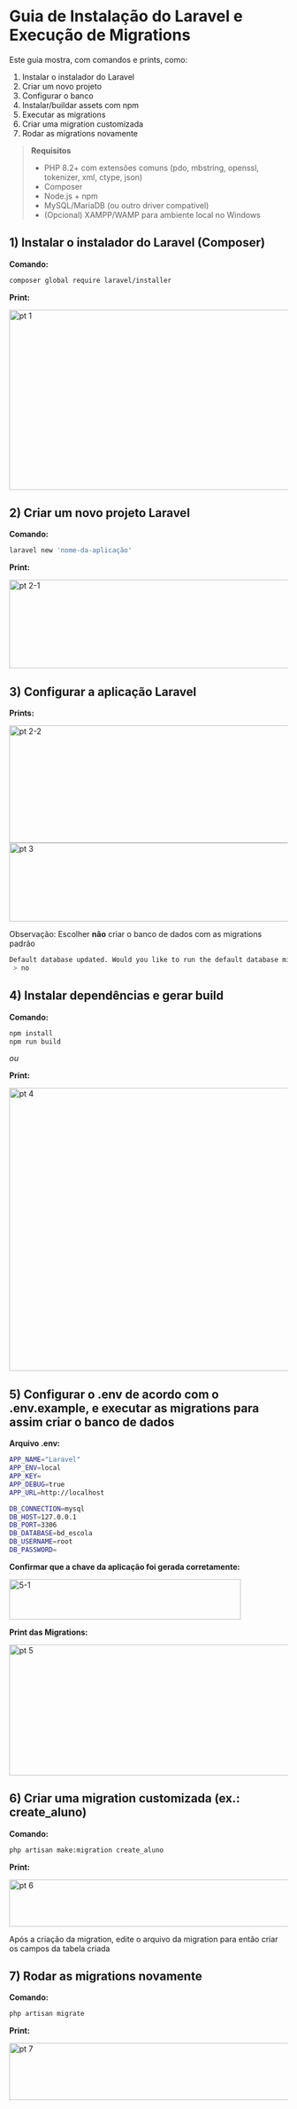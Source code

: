 # Guia de Instalação do Laravel e Execução de Migrations

Este guia mostra, com comandos e prints, como:
1. Instalar o instalador do Laravel
2. Criar um novo projeto
3. Configurar o banco
4. Instalar/buildar assets com npm
5. Executar as migrations
6. Criar uma migration customizada
7. Rodar as migrations novamente

> **Requisitos**
> - PHP 8.2+ com extensões comuns (pdo, mbstring, openssl, tokenizer, xml, ctype, json)  
> - Composer  
> - Node.js + npm  
> - MySQL/MariaDB (ou outro driver compatível)  
> - (Opcional) XAMPP/WAMP para ambiente local no Windows

## 1) Instalar o instalador do Laravel (Composer)

**Comando:**
```bash
composer global require laravel/installer
```

**Print:**

<img width="1150" height="325" alt="pt 1" src="https://github.com/user-attachments/assets/ecea0411-ee2e-486b-aad9-ec42effc6af2" />

 
## 2) Criar um novo projeto Laravel

**Comando:**
```bash
laravel new 'nome-da-aplicação'
```

**Print:**

<img width="547" height="160" alt="pt 2-1" src="https://github.com/user-attachments/assets/8f22be35-743a-47b3-a9df-70d932b46a9c" />



## 3) Configurar a aplicação Laravel

**Prints:**

<img width="547" height="212" alt="pt 2-2" src="https://github.com/user-attachments/assets/4e9fc516-1774-40a3-bc51-fcf276471f71" />


<img width="635" height="142" alt="pt 3" src="https://github.com/user-attachments/assets/5505ab62-43d1-4231-9bd8-903031aa0e4b" />




Observação: Escolher **não** criar o banco de dados com as migrations padrão
```bash
Default database updated. Would you like to run the default database migrations? (yes/no) [yes]:
 > no
```


## 4) Instalar dependências e gerar build

**Comando:**
```bash
npm install
npm run build
```

*ou*

**Print:**

<img width="726" height="511" alt="pt 4" src="https://github.com/user-attachments/assets/e790e87b-d99a-4d65-bdf2-8a01a584ac2c" />



## 5) Configurar o .env de acordo com o .env.example, e executar as migrations para assim criar o banco de dados

**Arquivo .env:**
```bash
APP_NAME="Laravel"
APP_ENV=local
APP_KEY=
APP_DEBUG=true
APP_URL=http://localhost

DB_CONNECTION=mysql
DB_HOST=127.0.0.1
DB_PORT=3306
DB_DATABASE=bd_escola
DB_USERNAME=root
DB_PASSWORD=
```

**Confirmar que a chave da aplicação foi gerada corretamente:**

<img width="419" height="73" alt="5-1" src="https://github.com/user-attachments/assets/86d16c83-772e-4055-9e57-af7346612dcc" />


**Print das Migrations:**

<img width="619" height="236" alt="pt 5" src="https://github.com/user-attachments/assets/fc6b9f9e-0bba-4329-9dff-c0a2d966539c" />


## 6) Criar uma migration customizada (ex.: create_aluno)

**Comando:**
```bash
php artisan make:migration create_aluno
```

**Print:**

<img width="1004" height="85" alt="pt 6" src="https://github.com/user-attachments/assets/373a7432-0c7b-443a-b143-92bd24955781" />


Após a criação da migration, edite o arquivo da migration para então criar os campos da tabela criada



## 7) Rodar as migrations novamente

**Comando:**
```bash
php artisan migrate
```

**Print:**

<img width="594" height="103" alt="pt 7" src="https://github.com/user-attachments/assets/08d1bd42-33b5-48c2-b661-f01f98fe9332" />


